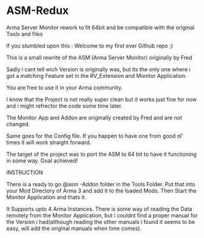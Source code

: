 # ASM-Redux
Arma Server Monitor rework to fit 64bit and be compatible with the original Tools and files

If you stumbled upon this : Welcome to my first ever Github repo ;)

This is a small rewrite of the ASM (Arma Server Monitor) originally by Fred

Sadly i cant tell wich Version is originally was, but its the only one where i got a matching Feature set in the RV_Extension and Monitor Application.

You are free to use it in your Arma community. 

I know that the Project is not really super clean but it works just fine for now and i might refrector the code some time later.

The Monitor App and Addon are originally created by Fred and are not changed.

Same goes for the Config file. If you happen to have one from good ol' times it will work straight forward.

The target of the project was to port the ASM to 64 bit to have it functioning in some way.
Goal achieved! 


INSTRUCTION

There is a ready to go @asm -Addon folder in the Tools Folder. Put that into your Mod Directory of Arma 3 and add it to the loaded Mods. Then Start the Monitor Application and thats it.

It Supports upto 4 Arma Instances.
There is some way of reading the Data remotely from the Monitor Application, but i couldnt find a proper manual for the Version i had(although reading the other manuals i found it seems to be easy, will add the original manuals when time comes).

